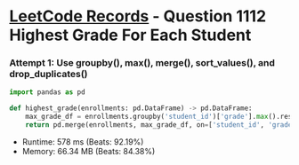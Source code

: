 # [LeetCode Records](../../README.md) - Question 1112 Highest Grade For Each Student

### Attempt 1: Use groupby(), max(), merge(), sort_values(), and drop_duplicates()
```py
import pandas as pd

def highest_grade(enrollments: pd.DataFrame) -> pd.DataFrame:
    max_grade_df = enrollments.groupby('student_id')['grade'].max().reset_index()
    return pd.merge(enrollments, max_grade_df, on=['student_id', 'grade']).sort_values('course_id').drop_duplicates(['student_id']).sort_values('student_id')
```
- Runtime: 578 ms (Beats: 92.19%)
- Memory: 66.34 MB (Beats: 84.38%)

<br>

